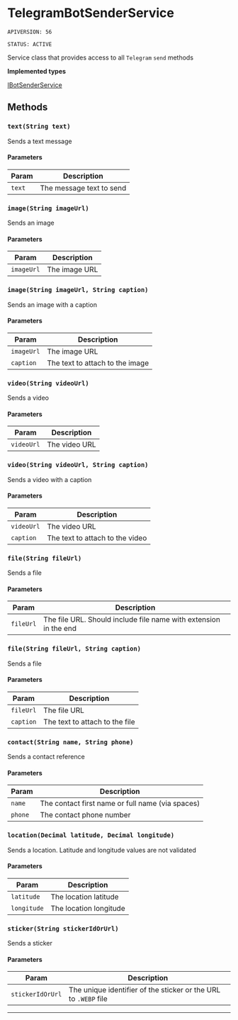 # TelegramBotSenderService

`APIVERSION: 56`

`STATUS: ACTIVE`

Service class that provides access to all `Telegram` `send` methods

**Implemented types**

[IBotSenderService](/types/Interfaces/IBotSenderService.md)

## Methods

### `text(String text)`

Sends a text message

#### Parameters

| Param  | Description              |
| ------ | ------------------------ |
| `text` | The message text to send |

### `image(String imageUrl)`

Sends an image

#### Parameters

| Param      | Description   |
| ---------- | ------------- |
| `imageUrl` | The image URL |

### `image(String imageUrl, String caption)`

Sends an image with a caption

#### Parameters

| Param      | Description                     |
| ---------- | ------------------------------- |
| `imageUrl` | The image URL                   |
| `caption`  | The text to attach to the image |

### `video(String videoUrl)`

Sends a video

#### Parameters

| Param      | Description   |
| ---------- | ------------- |
| `videoUrl` | The video URL |

### `video(String videoUrl, String caption)`

Sends a video with a caption

#### Parameters

| Param      | Description                     |
| ---------- | ------------------------------- |
| `videoUrl` | The video URL                   |
| `caption`  | The text to attach to the video |

### `file(String fileUrl)`

Sends a file

#### Parameters

| Param     | Description                                                      |
| --------- | ---------------------------------------------------------------- |
| `fileUrl` | The file URL. Should include file name with extension in the end |

### `file(String fileUrl, String caption)`

Sends a file

#### Parameters

| Param     | Description                    |
| --------- | ------------------------------ |
| `fileUrl` | The file URL                   |
| `caption` | The text to attach to the file |

### `contact(String name, String phone)`

Sends a contact reference

#### Parameters

| Param   | Description                                      |
| ------- | ------------------------------------------------ |
| `name`  | The contact first name or full name (via spaces) |
| `phone` | The contact phone number                         |

### `location(Decimal latitude, Decimal longitude)`

Sends a location. Latitude and longitude values are not validated

#### Parameters

| Param       | Description            |
| ----------- | ---------------------- |
| `latitude`  | The location latitude  |
| `longitude` | The location longitude |

### `sticker(String stickerIdOrUrl)`

Sends a sticker

#### Parameters

| Param            | Description                                                     |
| ---------------- | --------------------------------------------------------------- |
| `stickerIdOrUrl` | The unique identifier of the sticker or the URL to `.WEBP` file |

---
